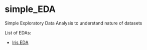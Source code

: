 # simple_EDA
Simple Exploratory Data Analysis to understand nature of datasets

List of EDAs:

* [Iris EDA](Iris%20EDA.ipynb)
